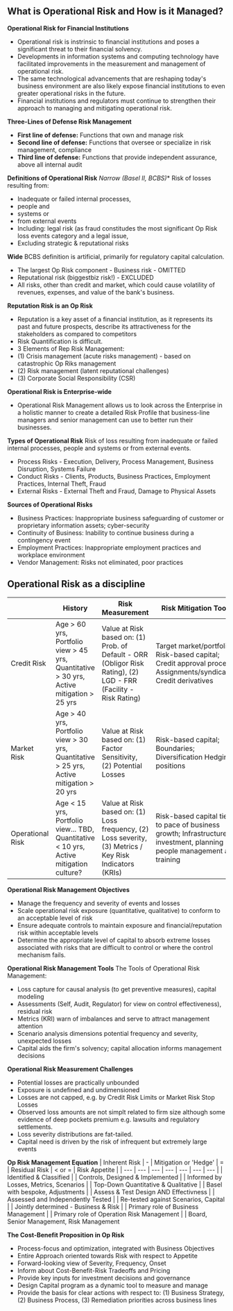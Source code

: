 ## What is Operational Risk and How is it Managed?

**Operational Risk for Financial Institutions**
- Operational risk is instrinsic to financial institutions and poses a significant threat to their financial solvency.
- Developments in information systems and computing technology have facilitated improvements in the measurement and management of operational risk.
- The same technological advancements that are reshaping today's business environment are also likely expose financial institutions to even greater operational risks in the future.
- Financial institutions and regulators must continue to strengthen their approach to managing and mitigating operational risk.

**Three-Lines of Defense Risk Management**
- **First line of defense:** Functions that own and manage risk
- **Second line of defense:** Functions that oversee or specialize in risk management, compliance
- **Third line of defense:** Functions that provide independent assurance, above all internal audit

**Definitions of Operational Risk**
**Narrow (Basel II, BCBS*)**
Risk of losses resulting from:
- Inadequate or failed internal processes,
- people and 
- systems or
- from external events
- Including: legal risk (as fraud constitudes the most significant Op Risk loss events category and a legal issue,
- Excluding strategic & reputational risks

**Wide**
BCBS definition is artificial, primarily for regulatory capital calculation.
- The largest Op Risk component - Business risk - OMITTED
- Reputational risk (biggestbiz risk!) - EXCLUDED
- All risks, other than credit and market, which could cause volatility of revenues, expenses, and value of the bank's business.

**Reputation Risk is an Op Risk**
- Reputation is a key asset of a financial institution, as it represents its past and future prospects, describe its attractiveness for the stakeholders as compared to competitors
- Risk Quantification is difficult.
- 3 Elements of Rep Risk Management:
- (1) Crisis management (acute risks management) - based on catastrophic Op Riks management
- (2) Risk management (latent reputational challenges)
- (3) Corporate Social Responsibility (CSR)

**Operational Risk is Enterprise-wide**
- Operational Risk Management allows us to look across the Enterprise in a holistic manner to create a detailed Risk Profile that business-line managers and senior management can use to better run their businesses.

**Types of Operational Risk**
Risk of loss resulting from inadequate or failed internal processes, people and systems or from external events.
- Process Risks - Execution, Delivery, Process Management, Business Disruption, Systems Failure
- Conduct Risks - Clients, Products, Business Practices, Employment Practices, Internal Theft, Fraud
- External Risks - External Theft and Fraud, Damage to Physical Assets

**Sources of Operational Risks**
- Business Practices: Inappropriate business safeguarding of customer or proprietary information assets; cyber-security
- Continuity of Business: Inability to continue business during a contingency event
- Employment Practices: Inappropriate employment practices and workplace environment
- Vendor Management: Risks not eliminated, poor practices

## Operational Risk as a discipline
| | History | Risk Measurement | Risk Mitigation Tools |
| -- | -- | -- | --|
| Credit Risk | Age > 60 yrs, Portfolio view > 45 yrs, Quantitative > 30 yrs, Active mitigation > 25 yrs | Value at Risk based on: (1) Prob. of Default - ORR (Obligor Risk Rating), (2) LGD - FRR (Facility - Risk Rating) | Target market/portfolio; Risk-based capital; Credit approval process; Assignments/syndicates; Credit derivatives |
| Market Risk | Age > 40 yrs, Portfolio view > 30 yrs, Quantitative > 25 yrs, Active mitigation > 20 yrs | Value at Risk based on: (1) Factor Sensitivity, (2) Potential Losses | Risk-based capital; Boundaries; Diversification Hedging positions |
| Operational Risk | Age < 15 yrs, Portfolio view... TBD, Quantitative < 10 yrs, Active mitigation culture? | Value at Risk based on: (1) Loss frequency, (2) Loss severity, (3) Metrics / Key Risk Indicators (KRIs) | Risk-based capital tied to pace of business growth; Infrastructure investment, planning people management and training

**Operational Risk Management Objectives**
- Manage the frequency and severity of events and losses
- Scale operational risk exposure (quantitative, qualitative) to conform to an acceptable level of risk
- Ensure adequate controls to maintain exposure and financial/reputation risk within acceptable levels
- Determine the appropriate level of capital to absorb extreme losses associated with risks that are difficult to control or where the control mechanism fails.

**Operational Risk Management Tools**
The Tools of Operational Risk Management:
- Loss capture for causal analysis (to get preventive measures), capital modeling
- Assessments (Self, Audit, Regulator) for view on control effectiveness), residual risk
- Metrics (KRI) warn of imbalances and serve to attract management attention
- Scenario analysis dimensions potential frequency and severity, unexpected losses
- Capital aids the firm's solvency; capital allocation informs management decisions

**Operational Risk Measurement Challenges**
- Potential losses are practically unbounded 
- Exposure is undefined and undimensioned 
- Losses are not capped, e.g. by Credit Risk Limits or Market Risk Stop Losses
- Observed loss amounts are not simplt related to firm size although some evidence of deep pockets premium e.g. lawsuits and regulatory settlements.
- Loss severity distributions are fat-tailed.
- Capital need is driven by the risk of infrequent but extremely large events

**Op Risk Management Equation**
| Inherent Risk | - | Mitigation or 'Hedge' | = | Residual Risk | < or = | Risk Appetite |
| --- | --- | --- | --- | --- | --- | --- |
| Identified & Classified | | Controls, Designed & Implemented | | Informed by Losses, Metrics, Scenarios | | Top-Down Quantitative & Qualitative |
| Basel with bespoke, Adjustments | | Assess & Test Design AND Effectivness | | Assessed and Independently Tested | | Re-tested against Scenarios, Capital |
| Jointly determined - Business & Risk | | Primary role of Business Management | | Primary role of Operation Risk Management | | Board, Senior Management, Risk Management


**The Cost-Benefit Proposition in Op Risk**
- Process-focus and optimization, integrated with Business Objectives
- Entire Approach oriented towards Risk with respect to Appetite
- Forward-looking view of Severity, Frequency, Onset
- Inform about Cost-Benefit-Risk Tradeoffs and Pricing
- Provide key inputs for investment decisions and governance 
- Design Capital program as a dynamic tool to measure and manage
- Provide the basis for clear actions with respect to: (1) Business Strategy, (2) Business Process, (3) Remediation priorities across business lines






























